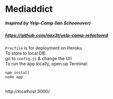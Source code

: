 # Mediaddict
##### Inspired by Yelp-Camp (Ian Schoonover)
##### https://github.com/nax3t/yelp-camp-refactored

`Procfile` is for deployment on Heroku
<br />
To store to local DB:
<br />
go to `config.js` & change the Uri
<br />
To run the app locally, open up Terminal:
<br />
```
npm install
node app
```
<br />
http://localhost:3000/